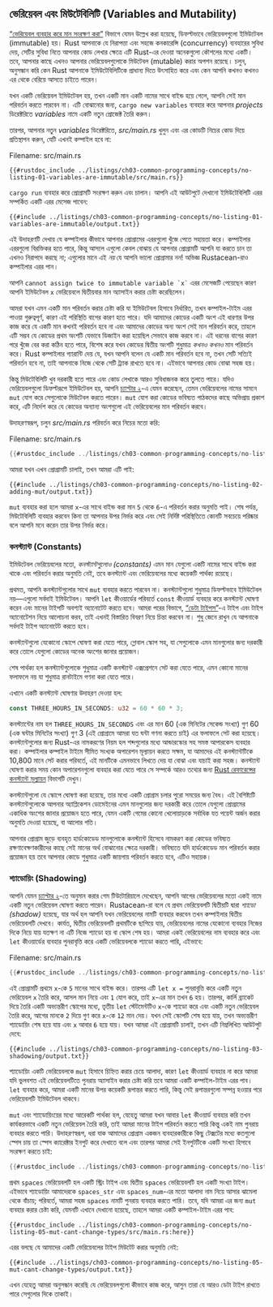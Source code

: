 ## ভেরিয়েবল এবং মিউটেবিলিটি (Variables and Mutability)

[“ভেরিয়েবল ব্যবহার করে মান সংরক্ষণ করা”][storing-values-with-variables]<!-- ignore --> বিভাগে যেমন উল্লেখ করা হয়েছে, ডিফল্টভাবে ভেরিয়েবলগুলো ইমিউটেবল (immutable) হয়। Rust আপনাকে যে নিরাপত্তা এবং সহজে কনকারেন্সি (concurrency) ব্যবহারের সুবিধা দেয়, সেটির সুবিধা নিতে আপনার কোড লেখার ক্ষেত্রে এটি Rust-এর দেওয়া অনেকগুলো কৌশলের মধ্যে একটি। তবে, আপনার কাছে এখনও আপনার ভেরিয়েবলগুলোকে মিউটেবল (mutable) করার অপশন রয়েছে। চলুন, অনুসন্ধান করি কেন Rust আপনাকে ইমিউটেবিলিটিকে প্রাধান্য দিতে উৎসাহিত করে এবং কেন আপনি কখনও কখনও এর থেকে বেরিয়ে আসতে চাইতে পারেন।

যখন একটি ভেরিয়েবল ইমিউটেবল হয়, তখন একটি মান একটি নামের সাথে বাইন্ড হয়ে গেলে, আপনি সেই মান পরিবর্তন করতে পারবেন না। এটি বোঝানোর জন্য, `cargo new variables` ব্যবহার করে আপনার _projects_ ডিরেক্টরিতে _variables_ নামে একটি নতুন প্রোজেক্ট তৈরি করুন।

তারপর, আপনার নতুন _variables_ ডিরেক্টরিতে, _src/main.rs_ খুলুন এবং এর কোডটি নিচের কোড দিয়ে প্রতিস্থাপন করুন, যেটি এখনই কম্পাইল হবে না:

<span class="filename">Filename: src/main.rs</span>

```rust,ignore,does_not_compile
{{#rustdoc_include ../listings/ch03-common-programming-concepts/no-listing-01-variables-are-immutable/src/main.rs}}
```

`cargo run` ব্যবহার করে প্রোগ্রামটি সংরক্ষণ করুন এবং চালান। আপনি এই আউটপুটে দেখানো ইমিউটেবিলিটি এরর সম্পর্কিত একটি এরর মেসেজ পাবেন:

```console
{{#include ../listings/ch03-common-programming-concepts/no-listing-01-variables-are-immutable/output.txt}}
```

এই উদাহরণটি দেখায় যে কম্পাইলার কীভাবে আপনার প্রোগ্রামের এররগুলো খুঁজে পেতে সহায়তা করে। কম্পাইলার এররগুলো বিরক্তিকর হতে পারে, কিন্তু আসলে এগুলো কেবল বোঝায় যে আপনার প্রোগ্রামটি আপনি যা করতে চান তা এখনও নিরাপদে করছে না; এগুলোর মানে এই *নয়* যে আপনি ভালো প্রোগ্রামার নন! অভিজ্ঞ Rustacean-রাও কম্পাইলার এরর পান।

আপনি `` cannot assign twice to immutable variable `x` `` এরর মেসেজটি পেয়েছেন কারণ আপনি ইমিউটেবল `x` ভেরিয়েবলে দ্বিতীয়বার মান অ্যাসাইন করার চেষ্টা করেছিলেন।

আমরা যখন এমন একটি মান পরিবর্তন করার চেষ্টা করি যা ইমিউটেবল হিসাবে নির্ধারিত, তখন কম্পাইল-টাইম এরর পাওয়া গুরুত্বপূর্ণ, কারণ এই পরিস্থিতি বাগের কারণ হতে পারে। যদি আমাদের কোডের একটি অংশ এই ধারণার উপর কাজ করে যে একটি মান কখনই পরিবর্তন হবে না এবং আমাদের কোডের অন্য অংশ সেই মান পরিবর্তন করে, তাহলে এটি সম্ভব যে কোডের প্রথম অংশটি যেভাবে ডিজাইন করা হয়েছিল সেভাবে কাজ করবে না। এই ধরনের বাগের কারণ পরে খুঁজে বের করা কঠিন হতে পারে, বিশেষ করে যখন কোডের দ্বিতীয় অংশটি শুধুমাত্র _কখনও কখনও_ মান পরিবর্তন করে। Rust কম্পাইলার গ্যারান্টি দেয় যে, যখন আপনি বলেন যে একটি মান পরিবর্তন হবে না, তখন সেটি সত্যিই পরিবর্তন হবে না, তাই আপনাকে নিজে থেকে সেটি ট্র্যাক রাখতে হবে না। এইভাবে আপনার কোড বোঝা সহজ হয়।

কিন্তু মিউটেবিলিটি খুব দরকারী হতে পারে এবং কোড লেখাকে আরও সুবিধাজনক করে তুলতে পারে। যদিও ভেরিয়েবলগুলো ডিফল্টরূপে ইমিউটেবল হয়, আপনি [চ্যাপ্টার ২][storing-values-with-variables]<!-- ignore -->-এ যেমন করেছেন, তেমন ভেরিয়েবলের নামের সামনে `mut` যোগ করে সেগুলোকে মিউটেবল করতে পারেন। `mut` যোগ করা কোডের ভবিষ্যত পাঠকদের কাছে অভিপ্রায় প্রকাশ করে, এটি নির্দেশ করে যে কোডের অন্যান্য অংশগুলো এই ভেরিয়েবলের মান পরিবর্তন করবে।

উদাহরণস্বরূপ, চলুন _src/main.rs_ পরিবর্তন করে নিচের মতো করি:

<span class="filename">Filename: src/main.rs</span>

```rust
{{#rustdoc_include ../listings/ch03-common-programming-concepts/no-listing-02-adding-mut/src/main.rs}}
```

আমরা যখন এখন প্রোগ্রামটি চালাই, তখন আমরা এটি পাই:

```console
{{#include ../listings/ch03-common-programming-concepts/no-listing-02-adding-mut/output.txt}}
```

`mut` ব্যবহার করা হলে আমরা `x`-এর সাথে বাইন্ড করা মান `5` থেকে `6`-এ পরিবর্তন করার অনুমতি পাই। শেষ পর্যন্ত, মিউটেবিলিটি ব্যবহার করবেন কিনা তা আপনার উপর নির্ভর করে এবং সেই নির্দিষ্ট পরিস্থিতিতে কোনটি সবচেয়ে পরিষ্কার বলে আপনি মনে করেন তার উপর নির্ভর করে।

### কনস্ট্যান্ট (Constants)

ইমিউটেবল ভেরিয়েবলের মতো, *কনস্ট্যান্টগুলোও (constants)* এমন মান যেগুলো একটি নামের সাথে বাইন্ড করা থাকে এবং পরিবর্তন করার অনুমতি নেই, তবে কনস্ট্যান্ট এবং ভেরিয়েবলের মধ্যে কয়েকটি পার্থক্য রয়েছে।

প্রথমত, আপনি কনস্ট্যান্টগুলোর সাথে `mut` ব্যবহার করতে পারবেন না। কনস্ট্যান্টগুলো শুধুমাত্র ডিফল্টভাবে ইমিউটেবল নয়—এগুলো সর্বদাই ইমিউটেবল। আপনি `let` কীওয়ার্ডের পরিবর্তে `const` কীওয়ার্ড ব্যবহার করে কনস্ট্যান্ট ঘোষণা করেন এবং মানের টাইপটি অবশ্যই অ্যানোটেট করতে হবে। আমরা পরের বিভাগে, [“ডেটা টাইপস”][data-types]<!-- ignore -->-এ টাইপ এবং টাইপ অ্যানোটেশন নিয়ে আলোচনা করব, তাই এখনই বিস্তারিত বিবরণ নিয়ে চিন্তা করবেন না। শুধু জেনে রাখুন যে আপনাকে সর্বদাই টাইপ অ্যানোটেট করতে হবে।

কনস্ট্যান্টগুলো যেকোনো স্কোপে ঘোষণা করা যেতে পারে, গ্লোবাল স্কোপ সহ, যা সেগুলোকে এমন মানগুলোর জন্য দরকারী করে তোলে যেগুলো কোডের অনেক অংশের জানার প্রয়োজন।

শেষ পার্থক্য হল কনস্ট্যান্টগুলোকে শুধুমাত্র একটি কনস্ট্যান্ট এক্সপ্রেশনে সেট করা যেতে পারে, এমন কোনো মানের ফলাফলে নয় যা শুধুমাত্র রানটাইমে গণনা করা যেতে পারে।

এখানে একটি কনস্ট্যান্ট ঘোষণার উদাহরণ দেওয়া হল:

```rust
const THREE_HOURS_IN_SECONDS: u32 = 60 * 60 * 3;
```

কনস্ট্যান্টের নাম হল `THREE_HOURS_IN_SECONDS` এবং এর মান 60 (এক মিনিটের সেকেন্ড সংখ্যা) গুণ 60 (এক ঘন্টার মিনিটের সংখ্যা) গুণ 3 (এই প্রোগ্রামে আমরা যত ঘন্টা গণনা করতে চাই) এর ফলাফলে সেট করা হয়েছে। কনস্ট্যান্টগুলোর জন্য Rust-এর নামকরণের নিয়ম হল শব্দগুলোর মধ্যে আন্ডারস্কোর সহ সমস্ত আপারকেস ব্যবহার করা। কম্পাইলার কম্পাইল টাইমে সীমিত সংখ্যক অপারেশন মূল্যায়ন করতে সক্ষম, যা আমাদের এই কনস্ট্যান্টটিকে 10,800 মানে সেট করার পরিবর্তে, এই মানটিকে এমনভাবে লিখতে দেয় যা বোঝা এবং যাচাই করা সহজ। কনস্ট্যান্ট ঘোষণা করার সময় কোন অপারেশনগুলো ব্যবহার করা যেতে পারে সে সম্পর্কে আরও তথ্যের জন্য [Rust রেফারেন্সের কনস্ট্যান্ট মূল্যায়ন][const-eval] বিভাগটি দেখুন।

কনস্ট্যান্টগুলো যে স্কোপে ঘোষণা করা হয়েছে, তার মধ্যে একটি প্রোগ্রাম চলার পুরো সময়ের জন্য বৈধ। এই বৈশিষ্ট্যটি কনস্ট্যান্টগুলোকে আপনার অ্যাপ্লিকেশন ডোমেইনের এমন মানগুলোর জন্য দরকারী করে তোলে যেগুলো প্রোগ্রামের একাধিক অংশের জানার প্রয়োজন হতে পারে, যেমন একটি গেমের কোনো খেলোয়াড়কে সর্বাধিক যত পয়েন্ট অর্জন করার অনুমতি দেওয়া হয়েছে, বা আলোর গতি।

আপনার প্রোগ্রাম জুড়ে ব্যবহৃত হার্ডকোডেড মানগুলোকে কনস্ট্যান্ট হিসেবে নামকরণ করা কোডের ভবিষ্যত রক্ষণাবেক্ষণকারীদের কাছে সেই মানের অর্থ বোঝানোর ক্ষেত্রে দরকারী। ভবিষ্যতে যদি হার্ডকোডেড মান পরিবর্তন করার প্রয়োজন হয় তবে আপনার কোডে শুধুমাত্র একটি জায়গায় পরিবর্তন করতে হবে, এটিও সহায়ক।

### শ্যাডোয়িং (Shadowing)

আপনি যেমন [চ্যাপ্টার ২][comparing-the-guess-to-the-secret-number]<!-- ignore -->-তে অনুমান করার গেম টিউটোরিয়ালে দেখেছেন, আপনি আগের ভেরিয়েবলের মতো একই নামে একটি নতুন ভেরিয়েবল ঘোষণা করতে পারেন। Rustacean-রা বলে যে প্রথম ভেরিয়েবলটি দ্বিতীয়টি দ্বারা *শ্যাডো (shadow)* হয়েছে, যার অর্থ হল আপনি যখন ভেরিয়েবলের নামটি ব্যবহার করবেন তখন কম্পাইলার দ্বিতীয় ভেরিয়েবলটি দেখবে। কার্যত, দ্বিতীয় ভেরিয়েবলটি প্রথমটিকে ছাপিয়ে যায়, ভেরিয়েবলের নামের যেকোনো ব্যবহার নিজের দিকে নিয়ে যায় যতক্ষণ না এটি নিজে শ্যাডো হয় বা স্কোপ শেষ হয়। আমরা একই ভেরিয়েবলের নাম ব্যবহার করে এবং `let` কীওয়ার্ডের ব্যবহার পুনরাবৃত্তি করে একটি ভেরিয়েবলকে শ্যাডো করতে পারি, এইভাবে:

<span class="filename">Filename: src/main.rs</span>

```rust
{{#rustdoc_include ../listings/ch03-common-programming-concepts/no-listing-03-shadowing/src/main.rs}}
```

এই প্রোগ্রামটি প্রথমে `x`-কে `5` মানের সাথে বাইন্ড করে। তারপর এটি `let x =` পুনরাবৃত্তি করে একটি নতুন ভেরিয়েবল `x` তৈরি করে, আসল মান নিয়ে এবং `1` যোগ করে, তাই `x`-এর মান তখন `6` হয়। তারপর, কার্লি ব্র্যাকেট দিয়ে তৈরি একটি অভ্যন্তরীণ স্কোপের মধ্যে, তৃতীয় `let` স্টেটমেন্টটিও `x`-কে শ্যাডো করে এবং একটি নতুন ভেরিয়েবল তৈরি করে, আগের মানকে `2` দিয়ে গুণ করে `x`-কে `12` মান দেয়। যখন সেই স্কোপটি শেষ হয়ে যায়, তখন অভ্যন্তরীণ শ্যাডোয়িং শেষ হয়ে যায় এবং `x` আবার `6` হয়ে যায়। যখন আমরা এই প্রোগ্রামটি চালাই, তখন এটি নিম্নলিখিত আউটপুট দেবে:

```console
{{#include ../listings/ch03-common-programming-concepts/no-listing-03-shadowing/output.txt}}
```

শ্যাডোয়িং একটি ভেরিয়েবলকে `mut` হিসাবে চিহ্নিত করার চেয়ে আলাদা, কারণ `let` কীওয়ার্ড ব্যবহার না করে আমরা যদি ভুলবশত এই ভেরিয়েবলটিতে পুনরায় অ্যাসাইন করার চেষ্টা করি তবে আমরা একটি কম্পাইল-টাইম এরর পাব। `let` ব্যবহার করে, আমরা একটি মানের উপর কয়েকটি রূপান্তর করতে পারি, কিন্তু সেই রূপান্তরগুলো সম্পন্ন হওয়ার পরে ভেরিয়েবলটি ইমিউটেবল থাকবে।

`mut` এবং শ্যাডোয়িংয়ের মধ্যে আরেকটি পার্থক্য হল, যেহেতু আমরা যখন আবার `let` কীওয়ার্ড ব্যবহার করি তখন কার্যকরভাবে একটি নতুন ভেরিয়েবল তৈরি করি, তাই আমরা মানের টাইপ পরিবর্তন করতে পারি কিন্তু একই নাম পুনরায় ব্যবহার করতে পারি। উদাহরণস্বরূপ, ধরা যাক আমাদের প্রোগ্রাম একজন ব্যবহারকারীকে কিছু টেক্সটের মধ্যে কতগুলো স্পেস চায় তা স্পেস ক্যারেক্টার ইনপুট করে দেখাতে বলে এবং তারপর আমরা সেই ইনপুটটিকে একটি সংখ্যা হিসাবে সংরক্ষণ করতে চাই:

```rust
{{#rustdoc_include ../listings/ch03-common-programming-concepts/no-listing-04-shadowing-can-change-types/src/main.rs:here}}
```

প্রথম `spaces` ভেরিয়েবলটি হল একটি স্ট্রিং টাইপ এবং দ্বিতীয় `spaces` ভেরিয়েবলটি হল একটি সংখ্যা টাইপ। এইভাবে শ্যাডোয়িং আমাদেরকে `spaces_str` এবং `spaces_num`-এর মতো আলাদা নাম নিয়ে আসার ঝামেলা থেকে বাঁচায়; পরিবর্তে, আমরা সহজ `spaces` নামটি পুনরায় ব্যবহার করতে পারি। তবে, যদি আমরা এর জন্য `mut` ব্যবহার করার চেষ্টা করি, যেমনটি এখানে দেখানো হয়েছে, তাহলে আমরা একটি কম্পাইল-টাইম এরর পাব:

```rust,ignore,does_not_compile
{{#rustdoc_include ../listings/ch03-common-programming-concepts/no-listing-05-mut-cant-change-types/src/main.rs:here}}
```

এরর বলছে যে আমাদের একটি ভেরিয়েবলের টাইপ মিউটেট করার অনুমতি নেই:

```console
{{#include ../listings/ch03-common-programming-concepts/no-listing-05-mut-cant-change-types/output.txt}}
```

এখন যেহেতু আমরা অনুসন্ধান করেছি যে ভেরিয়েবলগুলো কীভাবে কাজ করে, আসুন তারা যে আরও ডেটা টাইপ রাখতে পারে সেগুলোর দিকে তাকাই।

[comparing-the-guess-to-the-secret-number]: ch02-00-guessing-game-tutorial.html#comparing-the-guess-to-the-secret-number
[data-types]: ch03-02-data-types.html#data-types
[storing-values-with-variables]: ch02-00-guessing-game-tutorial.html#storing-values-with-variables
[const-eval]: ../reference/const_eval.html
